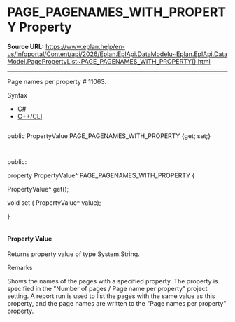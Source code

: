# PAGE_PAGENAMES_WITH_PROPERTY Property

**Source URL:** https://www.eplan.help/en-us/Infoportal/Content/api/2026/Eplan.EplApi.DataModelu~Eplan.EplApi.DataModel.PagePropertyList~PAGE_PAGENAMES_WITH_PROPERTY().html

---

Page names per property # 11063.

Syntax

- [C#](#i-syntax-CS)
- [C++/CLI](#i-syntax-CPP2005)

```
```
public PropertyValue PAGE_PAGENAMES_WITH_PROPERTY {get; set;}
```
```

```
```
public:

property PropertyValue^ PAGE_PAGENAMES_WITH_PROPERTY {

   PropertyValue^ get();

   void set (    PropertyValue^ value);

}
```
```

#### Property Value

Returns property value of type System.String.

Remarks

Shows the names of the pages with a specified property. The property is specified in the "Number of pages / Page name per property" project setting. A report run is used to list the pages with the same value as this property, and the page names are written to the "Page names per property" property.
